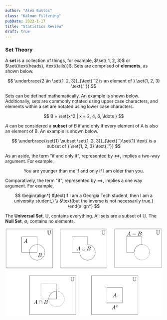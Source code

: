 ```yaml
---
author: "Alex Bustos"
class: "Kalman Filtering"
pubDate: 2022-1-17
title: "Statistics Review"
draft: true
---
```


### Set Theory

A **set** is a collection of things, for example, $\set{ 1, 2, 3}$ or $\set{\text{heads}, \text{tails}}$.
Sets are comprised of **elements**, as shown below.

$$
    \underbrace{2 \in \set{1, 2, 3}}_{\text{``2 is an element of } \set{1, 2, 3} \text{.''}}
$$

Sets can be defined mathematically. An example is shown below. Additionally, sets are commonly
notated using upper case characters, and elements within a set are notated using lower case
characters.

$$
    B = \set{x^2 | x = 2, 4, 6, \ldots }
$$

$A$ can be considered a **subset** of $B$ if and only if every element of A is also an element of B. An
example is shown below.

$$
    \underbrace{\set{1} \subset \set{1, 2, 3}}_{\text{``}\set{1} \text{ is a subset of } \set{1, 2,
3} \text{.''}}
$$

As an aside, the term "if and only if", represented by $\iff$, implies a two-way argument. For
example,

$$
    \text{You are younger than me if and only if I am older than you.}
$$

Comparatively, the term "if", represented by $\implies$, implies a one way argument. For example,

$$
\begin{align*}
    &\text{If I am a Georgia Tech student, then I am a university student,} \\
    &\text{but the inverse is not necessarily true.}
\end{align*}
$$

The **Universal Set**, $\mathbb{U}$, contains everything. All sets are a subset of $\mathbb{U}$. The **Null Set**, $\emptyset$, contains no elements.

![jk](../../../assets/notes/kalman-filtering/statistics/drawing.svg)
